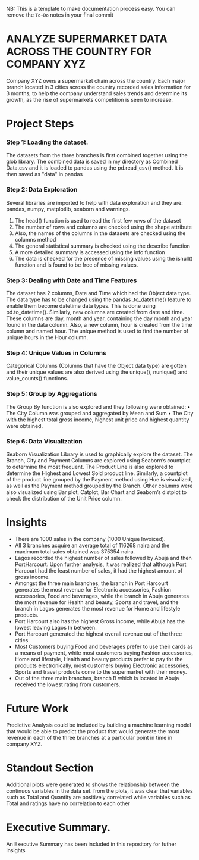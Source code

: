 NB: This is a template to make documentation process easy. You can remove the `To-Do` notes in your final commit

# ANALYZE SUPERMARKET DATA ACROSS THE COUNTRY FOR COMPANY XYZ

Company XYZ owns a supermarket chain across the country. Each major branch located in 3 cities across the country recorded sales information for 3 months, to help the company understand sales trends and determine its growth, as the rise of supermarkets competition is seen to increase. 

# Project Steps

### Step 1: Loading the dataset.
The datasets from the three branches is first combined together using the glob library.
The combined data is saved in my directory as Combined Data.csv and it is loaded to pandas using the pd.read_csv() method. It is then saved as "data" in pandas

### Step 2: Data Exploration
Several libraries are imported to help with data exploration and they are: pandas, numpy, matplotlib, seaborn and warnings. 
1.	The head() function is used to read the first few rows of the dataset
2.	The number of rows and columns are checked using the shape attribute
3.	Also, the names of the columns in the datasets are checked using the columns method
4.	The general statistical summary is checked using the describe function
5.	A more detailed summary is accessed using the info function
6.	The data is checked for the presence of missing values using the isnull() function and is found to be free of missing values.

### Step 3: Dealing with Date and Time Features
The dataset has 2 columns, Date and Time which had the Object data type. The data type has to be changed using the  pandas .to_datetime() feature to enable them become datetime data types. This  is done using pd.to_datetime().
Similarly, new columns are created from date and time. These columns are day, month and year, containing the day month and year found in the data column. Also, a new column, hour is created from the time column and named hour.
The unique method is used to find the number of unique hours in the Hour column.

### Step 4: Unique Values in Columns
Categorical Columns (Columns that have the Object data type) are gotten and their unique values are also derived using the unique(), nunique() and value_counts() functions. 

### Step 5: Group by Aggregations
The Group By function is also explored and they following were obtained:
•	The City Column was grouped and aggregated by Mean and Sum
•	The City with the highest total gross income, highest unit price and highest quantity were obtained.

### Step 6: Data Visualization
Seaborn Visualization Library is used to graphically explore the dataset. The Branch, City and Payment Columns are explored using Seaborn’s countplot to determine the most frequent.  The Product Line is also explored to determine the Highest and Lowest Sold product line.
Similarly, a countplot of the product line grouped by the Payment method using Hue is visualized, as well as the Payment method grouped by the Branch. Other columns were also visualized using Bar plot, Catplot, Bar Chart and Seaborn’s distplot to check the distribution of the Unit Price column.

# Insights

* There are 1000 sales in the company (1000 Unique Invoiced). 
* All 3 branches acquire an average total of 116268 naira and the maximum total sales obtained was 375354 naira.
* Lagos recorded the highest number of sales followed by Abuja and then PortHarcourt. Upon further analysis, it was realized that although Port Harcourt had the least number of sales, it had the highest amount of gross income. 
* Amongst the three main branches, the branch in Port Harcourt generates the most revenue for Electronic accessories, Fashion accessories, Food and beverages, while the branch in Abuja generates the most revenue for Health and beauty, Sports and travel, and the branch in Lagos generates the most revenue for Home and lifestyle products.
* Port Harcourt also has the highest Gross income, while Abuja has the lowest leaving Lagos In between.
* Port Harcourt generated the highest overall revenue out of the three cities.
* Most Customers buying Food and beverages prefer to use their cards as a means of payment, while most customers buying Fashion accessories, Home and lifestyle, Health and beauty products prefer to pay for the products electronically, most customers buying Electronic accessories, Sports and travel products come to the supermarket with their money.
* Out of the three main branches, branch B which is located in Abuja received the lowest rating from customers.


# Future Work

Predictive Analysis could be included by building a machine learning model that would be able to predict the product that would generate the most revenue in each of the three branches at a particular point in time in company XYZ.


# Standout Section

Additional plots were generated to shows the relationship between the continuos variables in the data set. from the plots, it was clear that variables such as Total and Quantity are positively correlated while variables such as Total and ratings have no correlation to each other

# Executive Summary.

An Executive Summary has been included in this repository for futher insights

